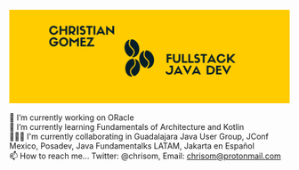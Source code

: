 ![Banner](https://github.com/chrisom79/chrisom79/blob/master/banner.png)

<!--
**chrisom79/chrisom79** is a ✨ _special_ ✨ repository because its `README.md` (this file) appears on your GitHub profile.

Here are some ideas to get you started:

- 🔭 I’m currently working on ...
- 🌱 I’m currently learning ...
- 👯 I’m looking to collaborate on ...
- 🤔 I’m looking for help with ...
- 💬 Ask me about ...
- 📫 How to reach me: ...
- 😄 Pronouns: ...
- ⚡ Fun fact: ...
-->

🔭 I’m currently working on ORacle  
🌱 I’m currently learning Fundamentals of Architecture and Kotlin  
🧑‍🤝‍🧑 I'm currently collaborating in Guadalajara Java User Group, JConf Mexico, Posadev, Java Fundamentalks LATAM, Jakarta en Español  
📫 How to reach me... Twitter: @chrisom, Email: chrisom@protonmail.com

